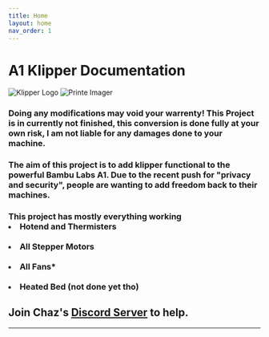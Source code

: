 ```yaml
---
title: Home
layout: home
nav_order: 1
---
```



<h1>A1 Klipper Documentation</h1>




![Klipper Logo](/KicadImages/KlipperLogo.png)
![Printe Imager](/KicadImages/bbl_a1.png)



<h3><b>Doing any modifications may void your warrenty! This Project is in currently not finished, this conversion is done fully at your own risk, I am not liable for any damages done to your machine.</b></h3> 

<h3>
The aim of this project is to add klipper functional to the powerful Bambu Labs A1.
Due to the recent push for "privacy and security", people are wanting to add freedom back to their machines.
</h3>

<h3>This project has mostly everything working
<br><li>Hotend and Thermisters</li>
<br><li>All Stepper Motors</li>
<br><li>All Fans*</li>
<br><li>Heated Bed (not done yet tho)</li>
</h3>


<h2>Join Chaz's <a href="https://discord.gg/W6B5mBejuC">Discord Server</a> to help.</h2>

----
